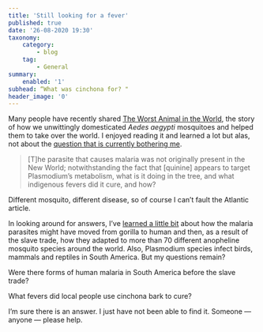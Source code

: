 ```yaml
---
title: 'Still looking for a fever'
published: true
date: '26-08-2020 19:30'
taxonomy:
    category:
        - blog
    tag:
        - General
summary:
    enabled: '1'
subhead: “What was cinchona for? "
header_image: '0'
--- 
```


Many people have recently shared [The Worst Animal in the World](https://www.theatlantic.com/health/archive/2020/08/how-aedes-aegypti-mosquito-took-over-world/615328/), the story of how we unwittingly domesticated *Aedes aegypti* mosquitoes and helped them to take over the world. I enjoyed reading it and learned a lot but alas, not about the <a class="u-in-reply-to" href="https://www.jeremycherfas.net/blog/death-by-bigotry" >question that is currently bothering me</a>. 

> [T]he parasite that causes malaria was not originally present in the New World; notwithstanding the fact that [quinine] appears to target Plasmodium’s metabolism, what is it doing in the tree, and what indigenous fevers did it cure, and how?

Different mosquito, different disease, so of course I can’t fault the Atlantic article.

In looking around for answers, I’ve [learned a little bit](https://www.pnas.org/content/113/19/5153) about how the malaria parasites might have moved from gorilla to human and then, as a result of the slave trade, how they adapted to more than 70 different anopheline mosquito species around the world. Also, Plasmodium species infect birds, mammals and reptiles in South America. But my questions remain?

Were there forms of human malaria in South America before the slave trade?

What fevers did local people use cinchona bark to cure?

I’m sure there is an answer. I just have not been able to find it. Someone — anyone — please help.
